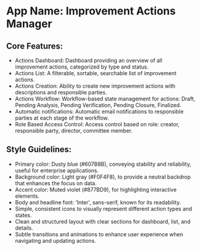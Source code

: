 # **App Name**: Improvement Actions Manager

## Core Features:

- Actions Dashboard: Dashboard providing an overview of all improvement actions, categorized by type and status.
- Actions List: A filterable, sortable, searchable list of improvement actions.
- Actions Creation: Ability to create new improvement actions with descriptions and responsible parties.
- Actions Workflow: Workflow-based state management for actions: Draft, Pending Analysis, Pending Verification, Pending Closure, Finalized.
- Automatic notifications: Automatic email notifications to responsible parties at each stage of the workflow.
- Role Based Access Control: Access control based on role: creator, responsible party, director, committee member.

## Style Guidelines:

- Primary color: Dusty blue (#607B8B), conveying stability and reliability, useful for enterprise applications. 
- Background color: Light gray (#F0F4F8), to provide a neutral backdrop that enhances the focus on data.
- Accent color: Muted violet (#877BD9), for highlighting interactive elements.
- Body and headline font: 'Inter', sans-serif, known for its readability.
- Simple, consistent icons to visually represent different action types and states.
- Clean and structured layout with clear sections for dashboard, list, and details.
- Subtle transitions and animations to enhance user experience when navigating and updating actions.